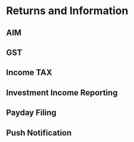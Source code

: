 # Returns and Information

## AIM
## GST
## Income TAX
## Investment Income Reporting
## Payday Filing
## Push Notification